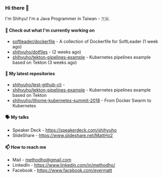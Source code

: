### Hi there 👋

I'm Shihyu! I'm a Java Programmer in Taiwan - 🇹🇼.

#### 👷 Check out what I'm currently working on

- [softleader/dockerfile](https://github.com/softleader/dockerfile) - A collection of Dockerfile for SoftLeader (1 week ago)
- [shihyuho/dotfiles](https://github.com/shihyuho/dotfiles) -  (2 weeks ago)
- [shihyuho/tekton-pipelines-example](https://github.com/shihyuho/tekton-pipelines-example) - Kubernetes pipelines example based on Tekton (3 weeks ago)

#### 🌱 My latest repositories

- [shihyuho/test-github-cli](https://github.com/shihyuho/test-github-cli) - 
- [shihyuho/tekton-pipelines-example](https://github.com/shihyuho/tekton-pipelines-example) - Kubernetes pipelines example based on Tekton
- [shihyuho/ithome-kubernetes-summit-2018](https://github.com/shihyuho/ithome-kubernetes-summit-2018) - From Docker Swarm to Kubernetes

#### 🗣️ My talks

- Speaker Deck - https://speakerdeck.com/shihyuho
- SlideShare - https://www.slideshare.net/MattHo2

#### 📫 How to reach me

- Mail - methodho@gmail.com
- LinkedIn - https://www.linkedin.com/in/methodho/
- Facebook - https://www.facebook.com/evermatt


